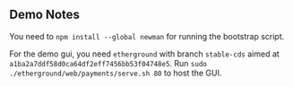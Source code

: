## Demo Notes

You need to `npm install --global newman` for running the bootstrap script.

For the demo gui, you need `etherground` with branch `stable-cds` aimed at `a1ba2a7ddf58d0ca64df2eff7456bb53f04748e5`. Run `sudo ./etherground/web/payments/serve.sh 80` to host the GUI.
